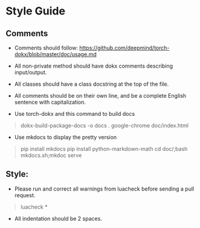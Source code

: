
# Style Guide

## Comments 

* Comments should follow:
https://github.com/deepmind/torch-dokx/blob/master/doc/usage.md

* All non-private method should have dokx comments describing input/output.  

* All classes should have a class docstring at the top of the file. 

* All comments should be on their own line, and be a complete English
sentence with capitalization.

* Use torch-dokx and this command to build docs 
> dokx-build-package-docs -o docs .
> google-chrome doc/index.html


* Use mkdocs to display the pretty version

> pip install mkdocs
> pip install python-markdown-math
> cd doc/;bash mkdocs.sh;mkdoc serve

## Style:

* Please run and correct all warnings from luacheck before sending a pull request. 

> luacheck *

* All indentation should be 2 spaces.

